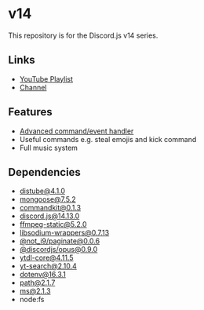 # v14
This repository is for the Discord.js v14 series.

## Links
- [YouTube Playlist](https://www.youtube.com/playlist?list=PLIyfGwNKOLhS0oYUT7vKriECviHUk6zD4)
- [Channel](https://www.youtube.com/channel/UCTG3iSfX-BKLieSA5GlfivQ)

## Features
- [Advanced command/event handler](https://commandkit.js.org)
- Useful commands e.g. steal emojis and kick command
- Full music system

## Dependencies
- [distube@4.1.0](https://npmjs.com/package/distube)
- [mongoose@7.5.2](https://npmjs.com/package/mongoose)
- [commandkit@0.1.3](https://npmjs.com/package/commandkit)
- [discord.js@14.13.0](https://npmjs.com/package/discord.js)
- [ffmpeg-static@5.2.0](https://npmjs.com/package/ffmpeg-static)
- [libsodium-wrappers@0.7.13](https://npmjs.com/package/libsodium-wrappers)
- [@not_i9/paginate@0.0.6](https://npmjs.com/package/@not_i9/paginate)
- [@discordjs/opus@0.9.0](https://npmjs.com/package/@discordjs/opus)
- [ytdl-core@4.11.5](https://npmjs.com/package/ytdl-core)
- [yt-search@2.10.4](https://npmjs.com/package/yt-search)
- [dotenv@16.3.1](https://npmjs.com/package/dotenv)
- [path@2.1.7](https://npmjs.com/package/path)
- [ms@2.1.3](https://npmjs.com/package/ms)
- node:fs
